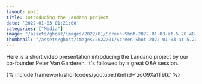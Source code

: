 ```yaml
---
layout: post
title: Introducing the Landano project
date: '2022-01-03 01:21:00'
categories: ["Media"]
image: "/assets/ghost/images/2022/01/Screen-Shot-2022-01-03-at-5.20.48-PM.png"
thumbnail: "/assets/ghost/images/2022/01/Screen-Shot-2022-01-03-at-5.20.48-PM.png"
---
```


Here is a short video presentation introducing the Landano project by our co-founder Peter Van Garderen. It's followed by a great Q&A session.

{% include framework/shortcodes/youtube.html id='zoO9Xa1T9tk' %}